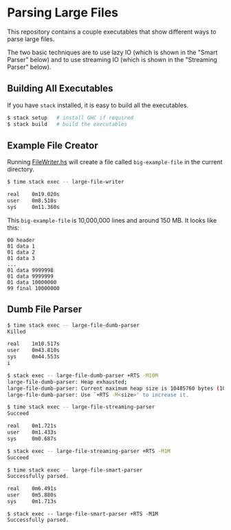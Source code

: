 
Parsing Large Files
====================

This repository contains a couple executables that show different ways to parse
large files.

The two basic techniques are to use lazy IO (which is shown in the "Smart
Parser" below) and to use streaming IO (which is shown in the "Streaming
Parser" below).

## Building All Executables

If you have `stack` installed, it is easy to build all the executables.

```sh
$ stack setup   # install GHC if required
$ stack build   # build the executables
```

## Example File Creator

Running [FileWriter.hs](app/FileWriter.hs) will create a file called
`big-example-file` in the current directory.

```sh
$ time stack exec -- large-file-writer

real    0m19.020s
user    0m8.510s
sys     0m11.360s
```

This `big-example-file` is 10,000,000 lines and around 150 MB.  It looks like
this:

```
00 header
01 data 1
01 data 2
01 data 3
...
01 data 9999998
01 data 9999999
01 data 10000000
99 final 10000000
```

## Dumb File Parser

```sh
$ time stack exec -- large-file-dumb-parser
Killed

real    1m10.517s
user    0m43.810s
sys     0m44.553s
i
```



```sh
$ stack exec -- large-file-dumb-parser +RTS -M10M
large-file-dumb-parser: Heap exhausted;
large-file-dumb-parser: Current maximum heap size is 10485760 bytes (10 MB).
large-file-dumb-parser: Use `+RTS -M<size>' to increase it.
```

```sh
$ time stack exec -- large-file-streaming-parser
Succeed

real    0m1.721s
user    0m1.433s
sys     0m0.687s
```

```sh
$ stack exec -- large-file-streaming-parser +RTS -M1M
Succeed
```


```sh
$ time stack exec -- large-file-smart-parser
Successfully parsed.

real    0m6.491s
user    0m5.880s
sys     0m1.713s
```


```
$ stack exec -- large-file-smart-parser +RTS -M1M
Successfully parsed.
```
